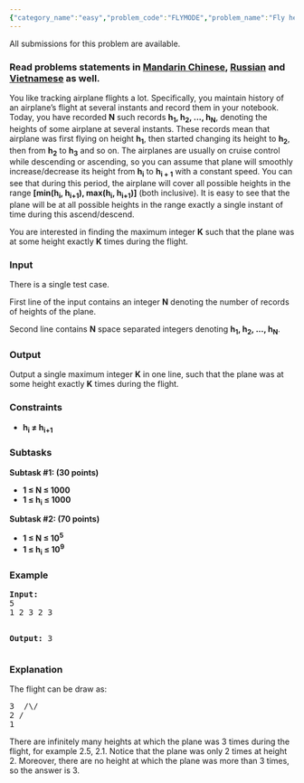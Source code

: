 ```yaml
---
{"category_name":"easy","problem_code":"FLYMODE","problem_name":"Fly height mode","languages_supported":{"0":"ADA","1":"ASM","2":"BASH","3":"BF","4":"C","5":"C99 strict","6":"CAML","7":"CLOJ","8":"CLPS","9":"CPP 4.3.2","10":"CPP 4.9.2","11":"CPP14","12":"CS2","13":"D","14":"ERL","15":"FORT","16":"FS","17":"GO","18":"HASK","19":"ICK","20":"ICON","21":"JAVA","22":"JS","23":"LISP clisp","24":"LISP sbcl","25":"LUA","26":"NEM","27":"NICE","28":"NODEJS","29":"PAS fpc","30":"PAS gpc","31":"PERL","32":"PERL6","33":"PHP","34":"PIKE","35":"PRLG","36":"PYPY","37":"PYTH","38":"PYTH 3.4","39":"RUBY","40":"SCALA","41":"SCM chicken","42":"SCM guile","43":"SCM qobi","44":"ST","45":"TCL","46":"TEXT","47":"WSPC"},"max_timelimit":2,"source_sizelimit":50000,"problem_author":"pkacprzak","problem_tester":null,"date_added":"28-12-2016","tags":{"0":"line","1":"ltime43","2":"pkacprzak","3":"simple","4":"sorting"},"time":{"view_start_date":1483203600,"submit_start_date":1483203600,"visible_start_date":1483203600,"end_date":1735669800},"layout":"problem"}
---
```

<span class="solution-visible-txt">All submissions for this problem are available.</span><h3> Read problems statements in <a target="_blank" href="http://www.codechef.com/download/translated/LTIME43/mandarin/FLYMODE.pdf">Mandarin Chinese</a>, <a target="_blank" href="http://www.codechef.com/download/translated/LTIME43/russian/FLYMODE.pdf">Russian</a> and <a target="_blank" href="http://www.codechef.com/download/translated/LTIME43/vietnamese/FLYMODE.pdf">Vietnamese</a> as well.</h3>

<p>You like tracking airplane flights a lot. Specifically, you maintain history of an airplane’s flight at several instants and record them in your notebook. Today, you have recorded <b>N</b> such records <b>h<sub>1</sub>, h<sub>2</sub>, ..., h<sub>N</sub></b>, denoting the heights of some airplane at several instants. These records mean that airplane was first flying on height <b>h<sub>1</sub></b>, then started changing its height to <b>h<sub>2</sub></b>, then from <b>h<sub>2</sub></b> to <b>h<sub>3</sub></b> and so on. The airplanes are usually on cruise control while descending or ascending, so 
you can assume that plane will smoothly increase/decrease its height from <b>h<sub>i</sub></b> to <b>h<sub>i + 1</sub></b> with a constant speed. You can see that during this period, the airplane will cover all possible heights in the range <b>[min(h<sub>i</sub>, h<sub>i+1</sub>), max(h<sub>i</sub>, h<sub>i+1</sub>)]</b> (both inclusive). It is easy to see that the plane will be at all possible heights in the range exactly a single instant of time during this ascend/descend.
</p>

<p>You are interested in finding the maximum integer <b>K</b> such that the plane was at some height exactly <b>K</b> times during the flight.</p>


<h3>Input</h3>
<p>There is a single test case.</p>
<p>First line of the input contains an integer <b>N</b> denoting the number of records of heights of the plane.</p>
<p>Second line contains <b>N</b> space separated integers denoting <b>h<sub>1</sub>, h<sub>2</sub>, ..., h<sub>N</sub></b>.</p>

<h3>Output</h3>
<p>Output a single maximum integer <b>K</b> in one line, such that the plane was at some height exactly <b>K</b> times during the flight.</p>
</p>

<h3>Constraints</h3>
<ul>
<li><b>h<sub>i</sub> ≠ h<sub>i+1</sub></b></li>
</ul>

<h3>Subtasks</h3>
<p>
<b>Subtask #1: (30 points)</b>
<ul>
<li><b>1 ≤ N ≤ 1000</b></li>
<li><b>1 ≤ h<sub>i</sub> ≤ 1000</b></li>
</ul>
</p>

<p>
<b>Subtask #2: (70 points)</b>
<ul>
<li><b>1 ≤ N ≤ 10<sup>5</sup></b></li>
<li><b>1 ≤ h<sub>i</sub> ≤ 10<sup>9</sup></b></li>
</ul>
</p>


<h3>Example</h3>
<pre><b>Input:</b>
5
1 2 3 2 3

<b>Output:</b>
3
</pre>

<h3>Explanation</h3>
<p>
The flight can be draw as:
</p>

<pre>
3  /\/
2 /
1
</pre>

<p>
There are infinitely many heights at which the plane was 3 times during the flight, for example 2.5, 2.1. Notice that the plane was only 2 times at height 2. Moreover, there are no height at which the plane was more than 3 times, so the answer is 3.
</p>